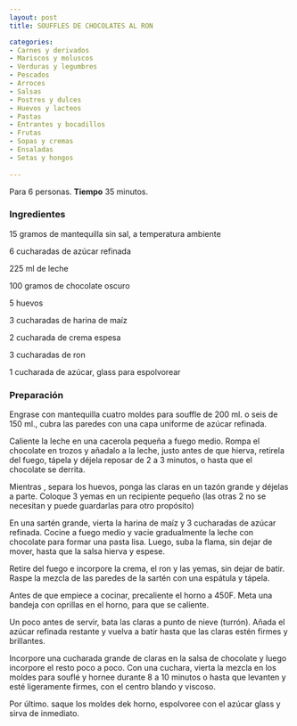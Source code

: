 ```yaml
---
layout: post
title: SOUFFLES DE CHOCOLATES AL RON

categories:
- Carnes y derivados
- Mariscos y moluscos
- Verduras y legumbres
- Pescados
- Arroces
- Salsas
- Postres y dulces
- Huevos y lacteos
- Pastas
- Entrantes y bocadillos
- Frutas
- Sopas y cremas
- Ensaladas
- Setas y hongos
 
---
```

Para 6 personas.
<b>Tiempo</b> 35 minutos.

<h3>Ingredientes</h3>

15 gramos de mantequilla sin sal, a temperatura ambiente

6 cucharadas de azúcar refinada

225 ml de leche

100 gramos de chocolate oscuro

5 huevos

3 cucharadas de harina de maíz

2 cucharada de crema espesa

3 cucharadas de ron

1 cucharada de azúcar, glass para espolvorear

<h3>Preparación</h3>

Engrase con mantequilla cuatro moldes para souffle de 200 ml. o seis de 150 ml., cubra las paredes con una capa uniforme de azúcar refinada.

Caliente la leche en una cacerola pequeña a fuego medio. Rompa el chocolate en trozos y añadalo a la leche, justo antes de que hierva, retirela del fuego, tápela y déjela reposar de 2 a 3 minutos, o hasta que el chocolate se derrita.

Mientras , separa los huevos, ponga las claras en un tazón grande y déjelas a parte. Coloque 3 yemas en un recipiente pequeño (las otras 2 no se necesitan y puede guardarlas para otro propósito)

En una sartén grande, vierta la harina de maíz y 3 cucharadas de azúcar refinada. Cocine a fuego medio y vacie gradualmente la leche con chocolate para formar una pasta lisa. Luego, suba la flama, sin dejar de mover, hasta que la salsa hierva y espese.

Retire del fuego e incorpore la crema, el ron y las yemas, sin dejar de batir. Raspe la mezcla de las paredes de la sartén con una espátula y tápela.

Antes de que empiece a cocinar, precaliente el horno a 450F. Meta una bandeja con oprillas en el horno, para que se caliente.

Un poco antes de servir, bata las claras a punto de nieve (turrón). Añada el azúcar refinada restante y vuelva a batir hasta que las claras estén firmes y brillantes.

Incorpore una cucharada grande de claras en la salsa de chocolate y luego incorpore el resto poco a poco. Con una cuchara, vierta la mezcla en los moldes para souflé y hornee durante 8 a 10 minutos o hasta que levanten y esté ligeramente firmes, con el centro blando y viscoso.

Por último. saque los moldes dek horno, espolvoree con el azúcar glass y sirva de inmediato.

